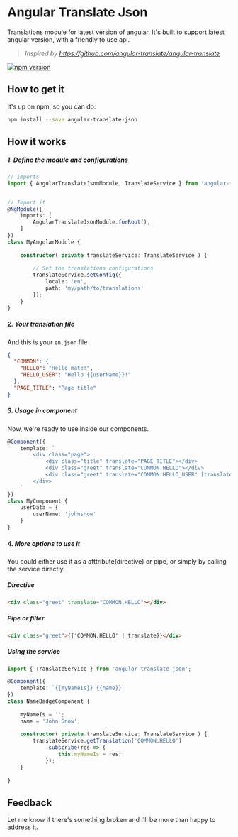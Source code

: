 # Angular Translate Json
Translations module for latest version of angular. It's built to support latest angular version, with a friendly to use api.

> *Inspired by https://github.com/angular-translate/angular-translate*

[![npm version](https://badge.fury.io/js/angular-translate-json.svg)](https://badge.fury.io/js/angular-translate-json)

## How to get it
It's up on npm, so you can do:
```bash
npm install --save angular-translate-json
```

## How it works

##### 1. Define the module and configurations
```typescript
// Imports
import { AngularTranslateJsonModule, TranslateService } from 'angular-translate-json';


// Import it
@NgModule({
    imports: [
        AngularTranslateJsonModule.forRoot(),
    ]
})
class MyAngularModule {
    
    constructor( private translateService: TranslateService ) {
        
        // Set the translations configurations
        translateService.setConfig({
            locale: 'en',
            path: 'my/path/to/translations'
        });
    }
}
```
##### 2. Your translation file
And this is your `en.json` file
```json
{
  "COMMON": {
    "HELLO": "Hello mate!",
    "HELLO_USER": "Hello {{userName}}!"
  },
  "PAGE_TITLE": "Page title"
}
```

##### 3. Usage in component
Now, we're ready to use inside our components.
```typescript
@Component({
    template: `
        <div class="page">
            <div class="title" translate="PAGE_TITLE"></div>
            <div class="greet" translate="COMMON.HELLO"></div>
            <div class="greet" translate="COMMON.HELLO_USER" [translateValues]="userData"></div>
        </div>
    `
})
class MyComponent {
    userData = {
        userName: 'johnsnow'        
    }
}
```

##### 4. More options to use it
You could either use it as a atttribute(directive) or pipe, or simply by calling the service directly.
##### Directive
```html
<div class="greet" translate="COMMON.HELLO"></div>
```
##### Pipe or filter
```html
<div class="greet">{{'COMMON.HELLO' | translate}}</div>
```
##### Using the service
```typescript
import { TranslateService } from 'angular-translate-json';

@Component({
    template: `{{myNameIs}} {{name}}`
})
class NameBadgeComponent {
    
    myNameIs = '';
    name = 'John Snow';
    
    constructor( private translateService: TranslateService ) {
        translateService.getTranslation('COMMON.HELLO')
            .subscribe(res => {
                this.myNameIs = res;
            });
    }
    
}
```

## Feedback
Let me know if there's something broken and I'll be more than happy to address it.